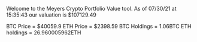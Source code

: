 Welcome to the Meyers Crypto Portfolio Value tool. 
As of 07/30/21 at 15:35:43 our valuation is $107129.49 

BTC Price = $40059.9
 ETH Price = $2398.59
BTC Holdings = 1.06BTC
 ETH holdings = 26.960005962ETH 
